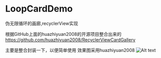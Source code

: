 # LoopCardDemo
伪无限循环的画廊,recyclerView实现

根据GitHub上面的huazhiyuan2008的开源项目整合出来的
https://github.com/huazhiyuan2008/RecyclerViewCardGallery

主要是整合封装一下，以便简单使用
效果图采用huazhiyuan2008
![Alt text](https://github.com/huazhiyuan2008/RecyclerViewCardGallery/blob/master/art/RecyclerViewCardGallery_blur.gif)
